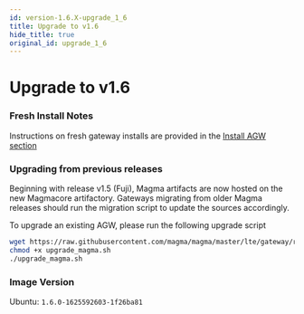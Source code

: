 ```yaml
---
id: version-1.6.X-upgrade_1_6
title: Upgrade to v1.6
hide_title: true
original_id: upgrade_1_6
---
```


# Upgrade to v1.6

### Fresh Install Notes

Instructions on fresh gateway installs are provided in the [Install AGW section](deploy_install.md)

### Upgrading from previous releases

Beginning with release v1.5 (Fuji), Magma artifacts are now hosted on the new Magmacore artifactory. Gateways migrating from older Magma releases should run the migration script to update the sources accordingly.

To upgrade an existing AGW, please run the following upgrade script

```bash
wget https://raw.githubusercontent.com/magma/magma/master/lte/gateway/release/upgrade_magma.sh
chmod +x upgrade_magma.sh
./upgrade_magma.sh
```

### Image Version

Ubuntu: `1.6.0-1625592603-1f26ba81`
